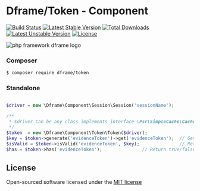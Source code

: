 # Dframe/Token - Component
[![Build Status](https://travis-ci.org/dframe/token.svg?branch=master)](https://travis-ci.org/dframe/token) [![Latest Stable Version](https://poser.pugx.org/dframe/token/v/stable)](https://packagist.org/packages/dframe/token) [![Total Downloads](https://poser.pugx.org/dframe/token/downloads)](https://packagist.org/packages/dframe/token) [![Latest Unstable Version](https://poser.pugx.org/dframe/token/v/unstable)](https://packagist.org/packages/dframe/token) [![License](https://poser.pugx.org/dframe/token/license)](https://packagist.org/packages/dframe/token)

![php framework dframe logo](https://dframeframework.com/img/logo_full.png)

 
### Composer

```sh
$ composer require dframe/token
```

### Standalone

```php

$driver = new \Dframe\Component\Session\Session('sessionName');

/** 
 * $driver Can be any class implements interface \Psr\SimpleCache\CacheInterface 
 */
$token  = new \Dframe\Component\Token\Token($driver); 
$key = $token->generate('evidenceToken')->get('evidenceToken');  // Generate hash
$isValid = $token->isValid('evidenceToken', $key);               // Return true/false
$has = $token->has('evidenceToken');               // Return true/false
```

License
----

Open-sourced software licensed under the [MIT license](http://opensource.org/licenses/MIT)
